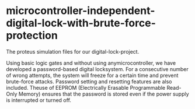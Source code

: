 # microcontroller-independent-digital-lock-with-brute-force-protection
The proteus simulation files for our digital-lock-project.

Using basic logic gates and without using anymicrocontroller, we have developed a password-based digital locksystem. For a consecutive number of wrong attempts, the system will freeze for a certain time and prevent brute-force attacks. Password setting and resetting features are also included. Theuse of EEPROM (Electrically Erasable Programmable Read-Only Memory) ensures that the password is stored even if the power supply is interrupted or turned off.
